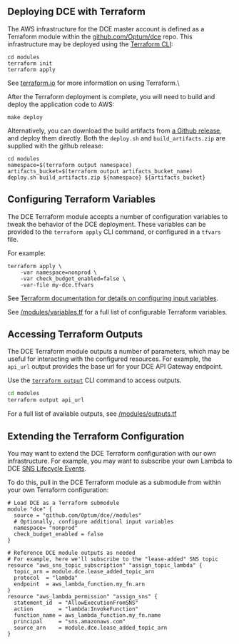 ## Deploying DCE with Terraform

The AWS infrastructure for the DCE master account is defined as a Terraform module within the [github.com/Optum/dce](https://github.com/Optum/dce) repo. This infrastructure may be deployed using the [Terraform CLI](https://www.terraform.io/docs/commands/index.html):

```
cd modules
terraform init
terraform apply
``` 

See [terraform.io](https://www.terraform.io/) for more information on using Terraform.\

After the Terraform deployment is complete, you will need to build and deploy the application code to AWS:

```
make deploy
``` 

Alternatively, you can download the build artifacts from [a Github release](https://github.com/Optum/dce/releases), and deploy them directly.
Both the `deploy.sh` and `build_artifacts.zip` are supplied with the github release:

```
cd modules
namespace=$(terraform output namespace)
artifacts_bucket=$(terraform output artifacts_bucket_name)
deploy.sh build_artifacts.zip ${namespace} ${artifacts_bucket}
```

## Configuring Terraform Variables

The DCE Terraform module accepts a number of configuration variables to tweak the behavior of the DCE deployment. These variables can be provided to the `terraform apply` CLI command, or configured in a `tfvars` file.
 
 For example:
 
```
terraform apply \
    -var namespace=nonprod \
    -var check_budget_enabled=false \
    -var-file my-dce.tfvars
```
 
See [Terraform documentation for details on configuring input variables](https://www.terraform.io/docs/configuration/variables.html).

See [/modules/variables.tf](https://github.com/Optum/dce/blob/master/modules/variables.tf) for a full list of configurable Terraform variables.

## Accessing Terraform Outputs

The DCE Terraform module outputs a number of parameters, which may be useful for interacting with the configured resources. For example, the `api_url` output provides the base url for your DCE API Gateway endpoint.

Use the [`terraform output`](https://www.terraform.io/docs/commands/output.html) CLI command to access outputs.

```bash
cd modules
terraform output api_url
```

For a full list of available outputs, see [/modules/outputs.tf](https://github.com/Optum/dce/blob/master/modules/outputs.tf)
 
 
## Extending the Terraform Configuration

You may want to extend the DCE Terraform configuration with our own infrastructure. For example, you may want to subscribe your own Lambda to DCE [SNS Lifecycle Events](sns.md). 

To do this, pull in the DCE Terraform module as a submodule from within your own Terraform configuration:

```hcl
# Load DCE as a Terraform submodule
module "dce" {
  source = "github.com/Optum/dce//modules"
  # Optionally, configure additional input variables
  namespace= "nonprod"
  check_budget_enabled = false
}

# Reference DCE module outputs as needed
# For example, here we'll subscribe to the "lease-added" SNS topic
resource "aws_sns_topic_subscription" "assign_topic_lambda" {
  topic_arn = module.dce.lease_added_topic_arn
  protocol  = "lambda"
  endpoint  = aws_lambda_function.my_fn.arn
}
resource "aws_lambda_permission" "assign_sns" {
  statement_id  = "AllowExecutionFromSNS"
  action        = "lambda:InvokeFunction"
  function_name = aws_lambda_function.my_fn.name
  principal     = "sns.amazonaws.com"
  source_arn    = module.dce.lease_added_topic_arn
}
```